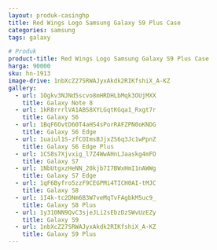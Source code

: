 ```yaml
---
layout: produk-casinghp
title: Red Wings Logo Samsung Galaxy S9 Plus Case
categories: samsung
tags: galaxy

# Produk
product-title: Red Wings Logo Samsung Galaxy S9 Plus Case
harga: 90000
sku: hn-1913
image-drive: 1nbXcZ27SRWAJyxAkdk2RIKfshiX_A-KZ
gallery:
  - url: 1Ogkv3NJNd5scvo8mHRDHLbMqk3OUjMXX
    title: Galaxy Note 8
  - url: 1kR8rrrlVA1ABS8XYLGqtKGqa1_Rxgt7r
    title: Galaxy S6
  - url: 1BqF6OvtD60T4aHS4sPorRAFZPN0oKNDG
    title: Galaxy S6 Edge
  - url: 1uaiul1S-zfCOImsBJjxZS6q3Jc1wPpnZ
    title: Galaxy S6 Edge Plus
  - url: 1CS8s7Xjvxig_l7Z4WwAHnLJaaskg4mFO
    title: Galaxy S7
  - url: 1NbUtgxzHeNN_20kjb7I7BWxHmI1nAWWg
    title: Galaxy S7 Edge
  - url: 1qF6Byfro5zzF9CEGPMi4TICH0AI-tMJC
    title: Galaxy S8
  - url: 1I4k-tc2DNm6B3W7veMqTvFAgbkM5uc9_
    title: Galaxy S8 Plus
  - url: 1y310NN9QvC3sjeJLi2sEbzDzSWvUzEZy
    title: Galaxy S9
  - url: 1nbXcZ27SRWAJyxAkdk2RIKfshiX_A-KZ
    title: Galaxy S9 Plus
---
```

